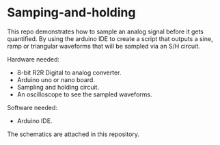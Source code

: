 # Samping-and-holding

This repo demonstrates how to sample an analog signal  before it gets quantified. By using the arduino IDE to create a script that outputs a sine, ramp or triangular waveforms that will be sampled via an S/H circuit.

Hardware needed:

* 8-bit R2R Digital to analog converter.
* Arduino uno or nano board.
* Sampling and holding circuit.
* An oscilloscope to see the sampled waveforms.

Software needed:

* Arduino IDE.

The schematics are attached in this repository.
